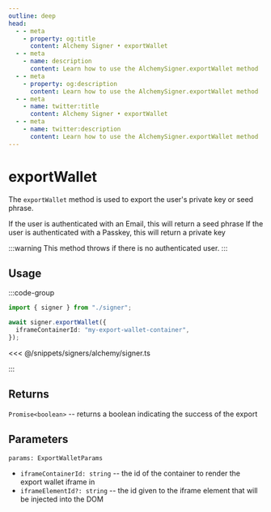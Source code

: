 ```yaml
---
outline: deep
head:
  - - meta
    - property: og:title
      content: Alchemy Signer • exportWallet
  - - meta
    - name: description
      content: Learn how to use the AlchemySigner.exportWallet method
  - - meta
    - property: og:description
      content: Learn how to use the AlchemySigner.exportWallet method
  - - meta
    - name: twitter:title
      content: Alchemy Signer • exportWallet
  - - meta
    - name: twitter:description
      content: Learn how to use the AlchemySigner.exportWallet method
---
```


# exportWallet

The `exportWallet` method is used to export the user's private key or seed phrase.

If the user is authenticated with an Email, this will return a seed phrase
If the user is authenticated with a Passkey, this will return a private key

:::warning
This method throws if there is no authenticated user.
:::

## Usage

:::code-group

```ts
import { signer } from "./signer";

await signer.exportWallet({
  iframeContainerId: "my-export-wallet-container",
});
```

<<< @/snippets/signers/alchemy/signer.ts

:::

## Returns

`Promise<boolean>` -- returns a boolean indicating the success of the export

## Parameters

`params: ExportWalletParams`

- `iframeContainerId: string` -- the id of the container to render the export wallet iframe in
- `iframeElementId?: string` -- the id given to the iframe element that will be injected into the DOM
